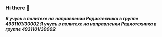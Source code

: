 ### Hi there 👋
***Я учусь в политехе на направлении Радиотехника в группе 4931101/30002***
___Я учусь в политехе на направлении Радиотехника в группе 4931101/30002___


<!--
**korovinaen/korovinaen** is a ✨ _special_ ✨ repository because its `README.md` (this file) appears on your GitHub profile.

Here are some ideas to get you started:

- 🔭 I’m currently working on ...
- 🌱 I’m currently learning ...
- 👯 I’m looking to collaborate on ...
- 🤔 I’m looking for help with ...
- 💬 Ask me about ...
- 📫 How to reach me: ...
- 😄 Pronouns: ...
- ⚡ Fun fact: ...
-->
